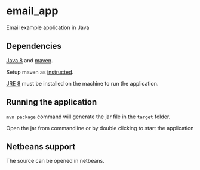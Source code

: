 # email_app

Email example application in Java

## Dependencies

[Java 8](http://www.oracle.com/technetwork/java/javase/downloads/jdk8-downloads-2133151.html) and [maven](https://maven.apache.org/download.cgi).

Setup maven as [instructed](https://maven.apache.org/install.html).

[JRE 8](http://www.oracle.com/technetwork/java/javase/downloads/jre8-downloads-2133155.html) must be installed on the machine to run the application.


## Running the application

`mvn package` command will generate the jar file in the `target` folder.

Open the jar from commandline or by double clicking to start the application

## Netbeans support

The source can be opened in netbeans.


